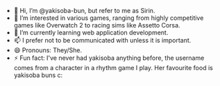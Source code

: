 - 👋 Hi, I’m @yakisoba-bun, but refer to me as Sirin.
- 👀 I’m interested in various games, ranging from highly competitive games like Overwatch 2 to racing sims like Assetto Corsa.
- 🌱 I’m currently learning web application development.
- 📫 I prefer not to be communicated with unless it is important.
- 😄 Pronouns: They/She.
- ⚡ Fun fact: I've never had yakisoba anything before, the username comes from a character in a rhythm game I play. Her favourite food is yakisoba buns c:

<!---
yakisoba-bun/yakisoba-bun is a ✨ special ✨ repository because its `README.md` (this file) appears on your GitHub profile.
You can click the Preview link to take a look at your changes.
--->
